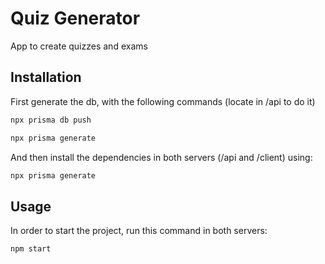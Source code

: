 # Quiz Generator

App to create quizzes and exams

## Installation

First generate the db, with the following commands (locate in /api to do it)

```bash
npx prisma db push
```

```bash
npx prisma generate
```

And then install the dependencies in both servers (/api and /client) using:

```bash
npx prisma generate
```

## Usage
In order to start the project, run this command in both servers:
```bash
npm start
```
